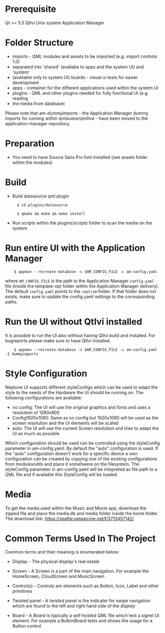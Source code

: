 # Prerequisite

Qt >= 5.5
QtIvi
Unix system
Application Manager

# Folder Structure

* imports - QML modules and assets to be imported (e.g. import controls 1.0)
* separated into 'shared' (availabe to apps and the system UI) and 'system'
* (available only to system UI) boards - visual ui tests for easier development
* apps - container for the different applications used within the system UI
* plugins - QML and other plugins needed for fully functional UI (e.g. reading
* the media from database)

Please note that am-dummyimports - the Application Manager dummy imports for running within
qmlscene/qmllive - have been moved to the application-manager repository.


# Preparation

* You need to have Source Sans Pro font installed (see assets folder within the modules)

# Build

* Build datasource qml plugin

        $ cd plugins/datasource

        $ qmake && make && make install

* Run scripts within the plugins/scripts folder to scan the media on the system

# Run entire UI with the Application Manager

        $ appman --recreate-database -c $AM_CONFIG_FILE -c am-config.yaml

where `AM_CONFIG_FILE` is the path to the Application Manager `config.yaml` file (inside the template-opt folder within the Application Manager delivery). The default `config.yaml` points to the `/opt/am` folder. If that folder does not exists, make sure to update the config.yaml settings to the corresponding paths.

# Run the UI without QtIvi installed

It is possible to run the UI also without having QtIvi build and installed. For bugreports please make sure to have QtIvi installed.

        $ appman --recreate-database -c $AM_CONFIG_FILE -c am-config.yaml -I dummyimports

# Style Configuration

Neptune UI supports different styleConfigs which can be used to adapt the style to the needs of the Hardware the UI should be running on.
The following configurations are available:

* no config: The UI will use the original graphics and fonts and uses a resolution of 1280x800
* Config1920x1080: Same as no config but 1920x1080 will be used as the screen resolution and the UI elements will be scaled
* auto: The UI will use the current Screen resolution and tries to adapt the UI as much as possible

Which configuration should be used can be controlled using the styleConfig parameter in am-config.yaml. By default the "auto" configuration is used.
If the "auto" configuration doesn't work for a specific device a own configuration can be created by copying one of the existing configurations from modules/utils and place it somehwere on the filesystem.
The styleConfig parameter in am-config.yaml will be intepreted as file path to a QML file and if available this StyleConfig will be loaded.

# Media

To get the media used within the Music and Movie app, download the zipped file and place the media.db and media folder inside the home folder. The download link: https://seafile.pelagicore.net/f/3713457142/

# Common Terms Used In The Project

Common terms and their meaning is enumerated below:

* Display - The physical display's real estate

* Screen - A Screen is a part of the main navigation. For example the HomeScreen, CloudScreen and MusicScreen

* Control(s) - Controls are elements such as Button, Icon, Label and other _primitives_

* Twisted panel - A _twisted panel_ is the indicater for swipe navigation which are found to the left and right hand side of the _display_

* Board - A _Board_ is typically a self-hosted QML file which test a signel UI element. For example a ButtonBoard tests and shows the usage for a Button control
